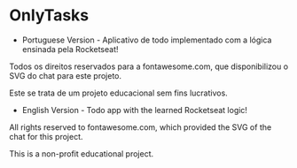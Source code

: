 # OnlyTasks
 - Portuguese Version -
 Aplicativo de todo implementado com a lógica ensinada pela Rocketseat!
 
 Todos os direitos reservados para a fontawesome.com, que disponibilizou o SVG do chat para este projeto. 
 
 Este se trata de um projeto educacional sem fins lucrativos.
 
 - English Version -
 Todo app with the learned Rocketseat logic!
 
 All rights reserved to fontawesome.com, which provided the SVG of the chat for this project.
 
 This is a non-profit educational project.
